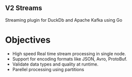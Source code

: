## V2 Streams

Streaming plugin for DuckDb and Apache Kafka using Go

# Objectives
- High speed Real time stream processing in single node.
- Support for encoding formats like JSON, Avro, ProtoBuf.
- Validate data types and quality at runtime.
- Parellel processing using partitions
